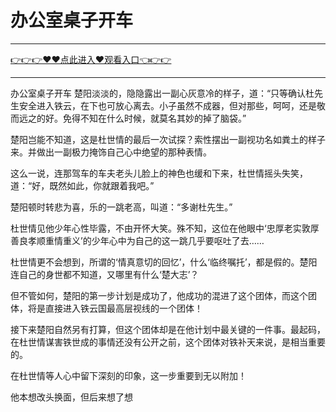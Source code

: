 # 办公室桌子开车

<hr/> <a href="https://github.com/kjhudf/xccd/issues/1">👉👉👉♥♥点此进入♥观看入口👈👉👉</a><hr/>

办公室桌子开车
楚阳淡淡的，隐隐露出一副心灰意冷的样子，道：“只等确认杜先生安全进入铁云，在下也可放心离去。小子虽然不成器，但对那些，呵呵，还是敬而远之的好。免得不知在什么时候，就莫名其妙的掉了脑袋。”

楚阳岂能不知道，这是杜世情的最后一次试探？索性摆出一副视功名如粪土的样子来。并做出一副极力掩饰自己心中绝望的那种表情。

这么一说，连那驾车的车夫老头儿脸上的神色也缓和下来，杜世情摇头失笑，道：“好，既然如此，你就跟着我吧。”

楚阳顿时转悲为喜，乐的一跳老高，叫道：“多谢杜先生。”

杜世情见他少年心性毕露，不由开怀大笑。殊不知，这位在他眼中‘忠厚老实敦厚善良孝顺重情重义’的少年心中为自己的这一跳几乎要呕吐了去……

杜世情更不会想到，所谓的‘情真意切的回忆’，什么‘临终嘱托’，都是假的。楚阳连自己的身世都不知道，又哪里有什么‘楚大志’？

但不管如何，楚阳的第一步计划是成功了，他成功的混进了这个团体，而这个团体，将是直接进入铁云国最高层视线的一个团体！

接下来楚阳自然另有打算，但这个团体却是在他计划中最关键的一件事。最起码，在杜世情谋害铁世成的事情还没有公开之前，这个团体对铁补天来说，是相当重要的。

在杜世情等人心中留下深刻的印象，这一步重要到无以附加！

他本想改头换面，但后来想了想
